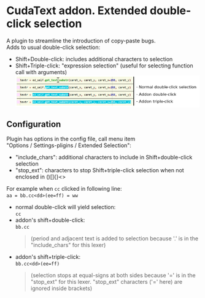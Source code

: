 # CudaText addon. Extended double-click selection
A plugin to streamline the introduction of copy-paste bugs.  
Adds to usual double-click selection:  
* Shift+Double-click: includes additional characters to selection
* Shift+Triple-click: "expression selection" (useful for selecting function call with arguments)  
![demo](/readme/selection_example.png)
        
## Configuration
Plugin has options in the config file, call menu item  
"Options / Settings-pligins / Extended Selection":  
* "include_chars": additional characters to include in Shift+double-click selection
* "stop_ext": characters to stop Shift+triple-click selection when not enclosed in ()[]{}<>

For example when `cc` clicked in following line:  
    `aa = bb.cc<dd>(ee=ff) = ww`
	
* normal double-click will yield selection:  
    `cc`  
* addon's shift+double-click:  
    `bb.cc`  
  > (period and adjacent text is added to selection because '.' is in the "include_chars" for this lexer)
* addon's shift+triple-click:  
    `bb.cc<dd>(ee=ff)`  
	> (selection stops at equal-signs at both sides because '=' is in the "stop_ext" for this lexer. "stop_ext" characters ('=' here) are ignored inside brackets)
